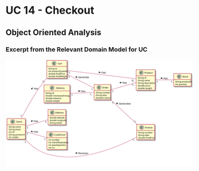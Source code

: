 # UC 14 - Checkout

## Object Oriented Analysis

### Excerpt from the Relevant Domain Model for UC

![UC14_MD](MD.svg)





